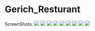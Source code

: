 # Gerich_Resturant 
ScreenShots:
<img src="https://user-images.githubusercontent.com/125100238/235528488-f09cd2af-ba3f-42f9-b371-9a3b9552ccc6.png">
<img src="https://user-images.githubusercontent.com/125100238/235528506-78880c9c-e5fa-4eda-9151-a79e17d09453.png">
<img src="https://user-images.githubusercontent.com/125100238/235529609-200ff4e0-b4da-47fa-8e5e-0e530c55f9f4.png">
<img src="https://user-images.githubusercontent.com/125100238/235528538-f280d6d2-1bea-4257-8dfc-964cac5b2174.png">
<img src="https://user-images.githubusercontent.com/125100238/235530015-f626872c-4495-40e3-9f91-03196b703d30.png">
<img src="https://user-images.githubusercontent.com/125100238/235530035-2e42db78-026f-4287-9960-5f65921d0537.png">
<img src="https://user-images.githubusercontent.com/125100238/235530049-0de1520f-8ec9-4106-b084-89b765698d13.png">
<img src="https://user-images.githubusercontent.com/125100238/235530134-1e73e74f-efac-474d-9760-24b46bf31e02.png">
<img src="https://user-images.githubusercontent.com/125100238/235530164-ce5c2a6e-a219-422b-8fc6-503f060f5eff.png">
